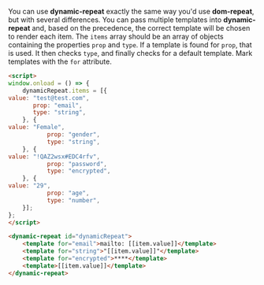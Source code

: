 You can use **dynamic-repeat** exactly the same way you'd use **dom-repeat**,
    but with several differences. You can pass multiple templates into **dynamic-repeat**
    and, based on the precedence, the correct template will be chosen to render each item.
    The `items` array should be an array of objects containing the properties `prop` and `type`.
    If a template is found for `prop`, that is used. It then checks `type`, and finally checks
    for a default template. Mark templates with the `for` attribute.

<!---
```
<custom-element-demo>
<template>
<link rel="import" href="dynamic-repeat.html">
<next-code-block></next-code-block>
</template>
</custom-element-demo>
```
-->
```html
<script>
window.onload = () => {
    dynamicRepeat.items = [{
value: "test@test.com",
       prop: "email",
       type: "string",
    }, {
value: "Female",
           prop: "gender",
           type: "string",
    }, {
value: "!QAZ2wsx#EDC4rfv",
           prop: "password",
           type: "encrypted",
    }, {
value: "29",
           prop: "age",
           type: "number",
    }];
};
</script>

<dynamic-repeat id="dynamicRepeat">
    <template for="email">mailto: [[item.value]]</template>
    <template for="string">"[[item.value]]"</template>
    <template for="encrypted">****</template>
    <template>[[item.value]]</template>
</dynamic-repeat>

